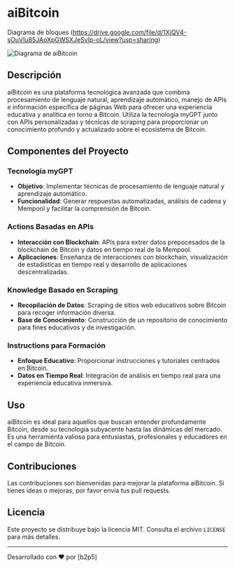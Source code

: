 # aiBitcoin


Diagrama de bloques (https://drive.google.com/file/d/1XjQV4-sOuVIu85JAoXpGWSXJeSvIp-oL/view?usp=sharing) 

![Diagrama de aiBitcoin](https://drive.google.com/file/d/1XjQV4-sOuVIu85JAoXpGWSXJeSvIp-oL/view?usp=sharing)


## Descripción
aiBitcoin es una plataforma tecnológica avanzada que combina procesamiento de lenguaje natural, aprendizaje automático, manejo de APIs e información específica de páginas Web para ofrecer una experiencia educativa y analítica en torno a Bitcoin. Utiliza la tecnología myGPT junto con APIs personalizadas y técnicas de scraping para proporcionar un conocimiento profundo y actualizado sobre el ecosistema de Bitcoin.

## Componentes del Proyecto

### Tecnología myGPT
- **Objetivo**: Implementar técnicas de procesamiento de lenguaje natural y aprendizaje automático.
- **Funcionalidad**: Generar respuestas automatizadas, análisis de cadena y Mempool y facilitar la comprensión de Bitcoin.

### Actions Basadas en APIs
- **Interacción con Blockchain**: APIs para extrer datos prepocesados de la blockchain de Bitcoin y datos en tiempo real de la Mempool.
- **Aplicaciones**: Enseñanza de interacciones con blockchain, visualización de estadísticas en tiempo real y desarrollo de aplicaciones descentralizadas.

### Knowledge Basado en Scraping
- **Recopilación de Datos**: Scraping de sitios web educativos sobre Bitcoin para recoger información diversa.
- **Base de Conocimiento**: Construcción de un repositorio de conocimiento para fines educativos y de investigación.

### Instructions para Formación
- **Enfoque Educativo**: Proporcionar instrucciones y tutoriales centrados en Bitcoin.
- **Datos en Tiempo Real**: Integración de análisis en tiempo real para una experiencia educativa inmersiva.

## Uso
aiBitcoin es ideal para aquellos que buscan entender profundamente Bitcoin, desde su tecnología subyacente hasta las dinámicas del mercado. Es una herramienta valiosa para entusiastas, profesionales y educadores en el campo de Bitcoin.

## Contribuciones
Las contribuciones son bienvenidas para mejorar la plataforma aiBitcoin. Si tienes ideas o mejoras, por favor envía tus pull requests.

## Licencia
Este proyecto se distribuye bajo la licencia MIT. Consulta el archivo `LICENSE` para más detalles.

---

Desarrollado con ❤️ por [b2p5]
